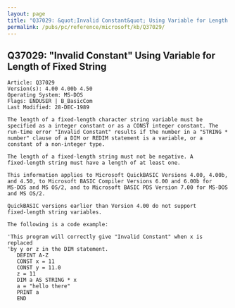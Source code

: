 ```yaml
---
layout: page
title: "Q37029: &quot;Invalid Constant&quot; Using Variable for Length of Fixed String"
permalink: /pubs/pc/reference/microsoft/kb/Q37029/
---
```


## Q37029: &quot;Invalid Constant&quot; Using Variable for Length of Fixed String

	Article: Q37029
	Version(s): 4.00 4.00b 4.50
	Operating System: MS-DOS
	Flags: ENDUSER | B_BasicCom
	Last Modified: 28-DEC-1989
	
	The length of a fixed-length character string variable must be
	specified as a integer constant or as a CONST integer constant. The
	run-time error "Invalid Constant" results if the number in a "STRING *
	number" clause of a DIM or REDIM statement is a variable, or a
	constant of a non-integer type.
	
	The length of a fixed-length string must not be negative. A
	fixed-length string must have a length of at least one.
	
	This information applies to Microsoft QuickBASIC Versions 4.00, 4.00b,
	and 4.50, to Microsoft BASIC Compiler Versions 6.00 and 6.00b for
	MS-DOS and MS OS/2, and to Microsoft BASIC PDS Version 7.00 for MS-DOS
	and MS OS/2.
	
	QuickBASIC versions earlier than Version 4.00 do not support
	fixed-length string variables.
	
	The following is a code example:
	
	'This program will correctly give "Invalid Constant" when x is replaced
	'by y or z in the DIM statement.
	   DEFINT A-Z
	   CONST x = 11
	   CONST y = 11.0
	   z = 11
	   DIM a AS STRING * x
	   a = "hello there"
	   PRINT a
	   END
